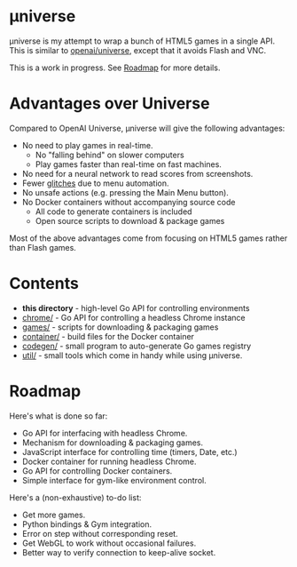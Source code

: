 # μniverse

μniverse is my attempt to wrap a bunch of HTML5 games in a single API. This is similar to [openai/universe](https://github.com/openai/universe), except that it avoids Flash and VNC.

This is a work in progress. See [Roadmap](#roadmap) for more details.

# Advantages over Universe

Compared to OpenAI Universe, μniverse will give the following advantages:

 * No need to play games in real-time.
   * No "falling behind" on slower computers
   * Play games faster than real-time on fast machines.
 * No need for a neural network to read scores from screenshots.
 * Fewer [glitches](https://github.com/openai/universe/issues/187) due to menu automation.
 * No unsafe actions (e.g. pressing the Main Menu button).
 * No Docker containers without accompanying source code
   * All code to generate containers is included
   * Open source scripts to download & package games

Most of the above advantages come from focusing on HTML5 games rather than Flash games.

# Contents

 * **this directory** - high-level Go API for controlling environments
 * [chrome/](chrome) - Go API for controlling a headless Chrome instance
 * [games/](games) - scripts for downloading & packaging games
 * [container/](container) - build files for the Docker container
 * [codegen/](codegen) - small program to auto-generate Go games registry
 * [util/](util) - small tools which come in handy while using µniverse.

# Roadmap

Here's what is done so far:

 * Go API for interfacing with headless Chrome.
 * Mechanism for downloading & packaging games.
 * JavaScript interface for controlling time (timers, Date, etc.)
 * Docker container for running headless Chrome.
 * Go API for controlling Docker containers.
 * Simple interface for gym-like environment control.

Here's a (non-exhaustive) to-do list:

 * Get more games.
 * Python bindings & Gym integration.
 * Error on step without corresponding reset.
 * Get WebGL to work without occasional failures.
 * Better way to verify connection to keep-alive socket.
